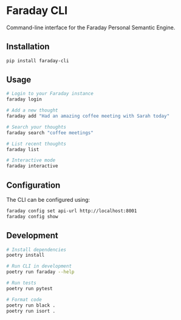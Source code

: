 # Faraday CLI

Command-line interface for the Faraday Personal Semantic Engine.

## Installation

```bash
pip install faraday-cli
```

## Usage

```bash
# Login to your Faraday instance
faraday login

# Add a new thought
faraday add "Had an amazing coffee meeting with Sarah today"

# Search your thoughts
faraday search "coffee meetings"

# List recent thoughts
faraday list

# Interactive mode
faraday interactive
```

## Configuration

The CLI can be configured using:

```bash
faraday config set api-url http://localhost:8001
faraday config show
```

## Development

```bash
# Install dependencies
poetry install

# Run CLI in development
poetry run faraday --help

# Run tests
poetry run pytest

# Format code
poetry run black .
poetry run isort .
```